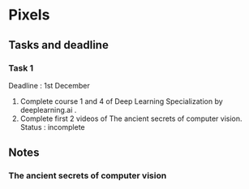 # Pixels

## Tasks and deadline
### Task 1 
Deadline : 1st December 
1) Complete course 1 and 4 of Deep Learning Specialization by deeplearning.ai . 
2) Complete first 2 videos of The ancient secrets of computer vision.
Status : incomplete 

## Notes 
### The ancient secrets of computer vision

    
